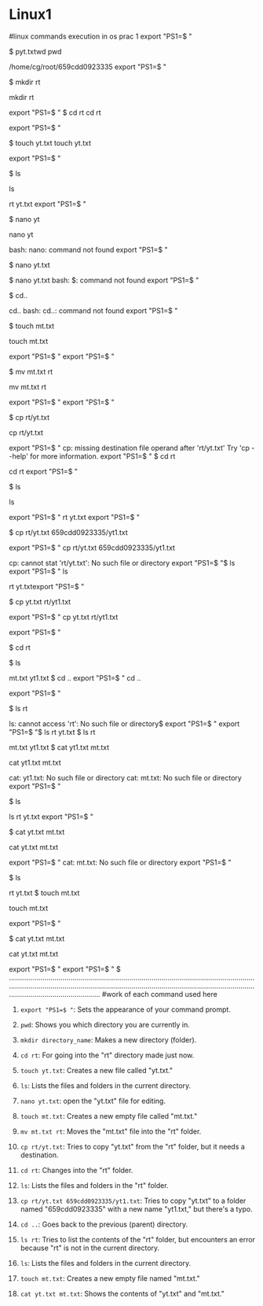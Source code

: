 # Linux1
#linux commands execution in os prac 1
export "PS1=$ "

$ pyt.txtwd
pwd

/home/cg/root/659cdd0923335
export "PS1=$ "

$ mkdir rt

mkdir rt

export "PS1=$ "
$ cd rt
cd rt

export "PS1=$ "

$ touch yt.txt
touch yt.txt

export "PS1=$ "

$ ls 

ls 

rt  yt.txt
export "PS1=$ "

$ nano yt

nano yt

bash: nano: command not found
export "PS1=$ "

$ nano yt.txt

$ nano yt.txt
bash: $: command not found
export "PS1=$ "

$ cd..

cd..
bash: cd..: command not found
export "PS1=$ "


$ touch mt.txt

touch mt.txt

export "PS1=$ "
export "PS1=$ "

$ mv mt.txt rt

mv mt.txt rt

export "PS1=$ "
export "PS1=$ "

$ cp rt/yt.txt

cp rt/yt.txt

export "PS1=$ "
cp: missing destination file operand after 'rt/yt.txt'
Try 'cp --help' for more information.
export "PS1=$ "
$ cd rt

cd rt
export "PS1=$ "

$ ls

ls

export "PS1=$ "
rt  yt.txt
export "PS1=$ "

$ cp rt/yt.txt 659cdd0923335/yt1.txt

export "PS1=$ "
cp rt/yt.txt 659cdd0923335/yt1.txt

cp: cannot stat 'rt/yt.txt': No such file or directory
export "PS1=$ "$ ls
export "PS1=$ "
ls

rt  yt.txtexport "PS1=$ "

$ cp yt.txt rt/yt1.txt

export "PS1=$ "
cp yt.txt rt/yt1.txt

export "PS1=$ "

$ cd rt

$ ls

mt.txt  yt1.txt
$ cd ..
export "PS1=$ "
cd ..

export "PS1=$ "

$ ls rt

ls: cannot access 'rt': No such file or directory$ 
export "PS1=$ "
export "PS1=$ "$ ls
rt  yt.txt
$ ls rt

mt.txt  yt1.txt
$ cat yt1.txt mt.txt

cat yt1.txt mt.txt

cat: yt1.txt: No such file or directory
cat: mt.txt: No such file or directory
export "PS1=$ "

$ ls

ls
rt  yt.txt
export "PS1=$ "

$ cat yt.txt mt.txt

cat yt.txt mt.txt

export "PS1=$ "
cat: mt.txt: No such file or directory
export "PS1=$ "

$ ls

rt  yt.txt
$ touch mt.txt

touch mt.txt

export "PS1=$ "

$ cat yt.txt mt.txt

cat yt.txt mt.txt

export "PS1=$ "
export "PS1=$ "
$ 
......................................................................................................................................................................................................................................................................................................
#work of each command used here

1. `export "PS1=$ "`: Sets the appearance of your command prompt.

2. `pwd`: Shows you which directory you are currently in.

3. `mkdir directory_name`: Makes a new directory (folder).

4. `cd rt`: For going into the "rt" directory made just now.

5. `touch yt.txt`: Creates a new file called "yt.txt."

6. `ls`: Lists the files and folders in the current directory.

7. `nano yt.txt`: open the "yt.txt" file for editing.

9. `touch mt.txt`: Creates a new empty file called "mt.txt."

10. `mv mt.txt rt`: Moves the "mt.txt" file into the "rt" folder.

11. `cp rt/yt.txt`: Tries to copy "yt.txt" from the "rt" folder, but it needs a destination.

12. `cd rt`: Changes into the "rt" folder.

13. `ls`: Lists the files and folders in the "rt" folder.

14. `cp rt/yt.txt 659cdd0923335/yt1.txt`: Tries to copy "yt.txt" to a folder named "659cdd0923335" with a new name "yt1.txt," but there's a typo.

15. `cd ..`: Goes back to the previous (parent) directory.

16. `ls rt`: Tries to list the contents of the "rt" folder, but encounters an error because "rt" is not in the current directory.

17. `ls`: Lists the files and folders in the current directory.

19. `touch mt.txt`: Creates a new empty file named "mt.txt."

20. `cat yt.txt mt.txt`: Shows the contents of "yt.txt" and "mt.txt."

    




